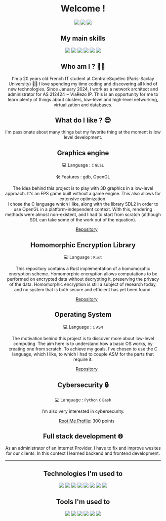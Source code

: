 <h1 align="center" >Welcome !</h1>

<p align="center">
  <a href="https://www.linkedin.com/in/mathis-bottinelli/">
  <img src="https://img.shields.io/badge/linkedin-%230077B5.svg?style=for-the-badge&logo=linkedin&logoColor=white" >
  </a>
  <a href="https://t.me/mathisbato">
  <img src="https://img.shields.io/badge/Telegram-2CA5E0?style=for-the-badge&logo=telegram&logoColor=white" >
  </a>
  <a href="mailto:mathis.bottinelli@student-cs.fr">
  <img src="https://img.shields.io/badge/Outlook-0078D4?style=for-the-badge&logo=microsoft-outlook&logoColor=white" >
  </a>
</p>

<h2 align="center" > My main skills </h2>
<p align="center">
  <img src="https://img.shields.io/badge/C-%2300599C.svg?style=for-the-badge&logo=c&logoColor=white" />
  <img src="https://img.shields.io/badge/Python-3670A0?style=for-the-badge&logo=python&logoColor=ffdd54" />
  <img src="https://img.shields.io/badge/Rust-%23000000.svg?style=for-the-badge&logo=rust&logoColor=white" />
  <img src="https://img.shields.io/badge/C++-%2300599C.svg?style=for-the-badge&logo=c%2B%2B&logoColor=white" />
  <img src="https://img.shields.io/badge/OCaml-%23E98407.svg?style=for-the-badge&logo=ocaml&logoColor=white" />
  <img src="https://img.shields.io/badge/ASM-%23000000.svg?style=for-the-badge&logo=assemblyscript&logoColor=white" />
</p>

<h2 align="center" >Who am I ? 🧑‍💻 </h2>
<p align="center">
I'm a 20 years old French IT student at CentraleSupélec (Paris-Saclay University) 👨‍🎓 I love spending my time coding and discovering all kind of new technologies.
Since January 2024, I work as a network architect and administrator for AS 212424 ~ ViaRezo IP. This is an opportunity for me to learn plenty of things about clusters, low-level and high-level networking, virtualization and databases.
</p>

<h2 align="center" > What do I like ? 😎 </h2>
<p align="center">
I'm passionate about many things but my favorite thing at the moment is low level development.
</p>

<h2 align="center" > Graphics engine </h2> 
<p align="center" > 💻 Language : <code>C</code> <code>GLSL</code> </p>
<p align="center" > 🛠️ Features : gdb, OpenGL </p> 
<p align="center">
  The idea behind this project is to play with 3D graphics in a low-level approach. It's an FPS game built without a game engine. This also allows for extensive optimization.<br/>
  I chose the C language which I like, along with the library SDL2 in order to use OpenGL in a platform-independent context. With this, rendering methods were almost non-existent, and I had to start from scratch (although SDL can take some of the work out of the equation).
</p>
<ul list-style-type="none" align="center">
  <a href = "https://github.com/mathisbot/opengl-fps" > Repository </a>
</ul>

<h2 align="center" > Homomorphic Encryption Library </h2> 
<p align="center" > 💻 Language : <code>Rust</code></p>
<p align="center">
  This repository contains a Rust implementation of a homomorphic encryption scheme.
  Homomorphic encryption allows computations to be performed on encrypted data without decrypting it, preserving the privacy of the data. Homomorphic encryption is still a subject of research today, and no system that is both secure and efficient has yet been found.
</p>
<ul list-style-type="none" align="center">
  <a href = "https://github.com/mathisbot/bdos" > Repository </a>
</ul>

<h2 align="center" > Operating System </h2> 
<p align="center" > 💻 Language : <code>C</code> <code>ASM</code> </p>
<p align="center">
  The motivation behind this project is to discover more about low-level computing. The aim here is to understand how a basic OS works, by creating one from scratch.
  To achieve my goals, I've chosen to use the C language, which I like, to which I had to couple ASM for the parts that require it.
</p>
<ul list-style-type="none" align="center">
  <a href = "https://github.com/mathisbot/homomorph-rust" > Repository </a>
</ul>

<h2 align="center" > Cybersecurity 🔒</h2> 
<p align="center" > 
  💻 Language : <code>Python</code> <code>C</code> <code>Bash</code>
</p>
<p align="center">
I'm also very interested in cybersecurity.
</p>
<ul list-style-type="none" align="center">
  <p>
    <a href = "https://www.root-me.org/Dozer-335053" > Root Me Profile</a>: 300 points<br/>
  </p>
</ul>

<h2 align="center" > Full stack development 🌐 </h2> 
<p align="center">
As an administrator of an Internet Provider, I have to fix and improve wesites for our clients. In this context I learned backend and frontend development.
</p>

<hr>

<h2 align="center" > Technologies I'm used to </h2>
<p align="center">
  <img src="https://img.shields.io/badge/kubernetes-%23326ce5.svg?style=for-the-badge&logo=kubernetes&logoColor=white"/>
  <img src="https://img.shields.io/badge/OpenStack-%23f01742.svg?style=for-the-badge&logo=openstack&logoColor=white"/>
  <img src="https://img.shields.io/badge/Ceph-%EF5C55.svg?style=for-the-badge&logo=ceph"/>
  <img src="https://img.shields.io/badge/MariaDB-003545?style=for-the-badge&logo=mariadb&logoColor=white">
  <img src="https://img.shields.io/badge/MySQL-%2300f.svg?style=for-the-badge&logo=mysql&logoColor=white" />
  <img src="https://img.shields.io/badge/datadog-%23632CA6.svg?style=for-the-badge&logo=datadog&logoColor=white" />
  <img src="https://img.shields.io/badge/ubiquiti-%230559C9.svg?style=for-the-badge&logo=ubiquiti&logoColor=white" />
  <img src="https://img.shields.io/badge/ovh-%23123F6D.svg?style=for-the-badge&logo=ovh&logoColor=#123F6D" />
</p>

<h2 align="center" > Tools I'm used to </h2>
<p align="center">
  <img src="https://img.shields.io/badge/ansible-%231A1918.svg?style=for-the-badge&logo=ansible&logoColor=white">
  <img src="https://img.shields.io/badge/jinja-white.svg?style=for-the-badge&logo=jinja&logoColor=black">
  <img src="https://img.shields.io/badge/Visual%20Studio%20Code-0078d7.svg?style=for-the-badge&logo=visual-studio-code&logoColor=white" />
  <img src="https://img.shields.io/badge/NeoVim-%2357A143.svg?&style=for-the-badge&logo=neovim&logoColor=white" />
  <img src="https://img.shields.io/badge/Obsidian-%23483699.svg?style=for-the-badge&logo=obsidian&logoColor=white"/>
  <img src="https://img.shields.io/badge/Postman-FF6C37?style=for-the-badge&logo=postman&logoColor=white"/>
</p>

